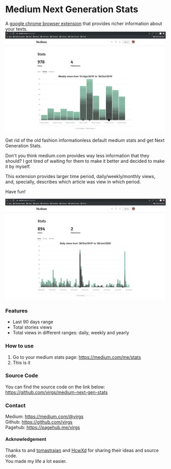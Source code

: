 # Medium Next Generation Stats

A [google chrome browser extension](https://chrome.google.com/webstore/detail/medium-next-generation-st/fhopcbdfcaleefngfpglahlpfhagendo) that provides richer information about your texts.  
![weeklyScreenshot](images/medium-next-gen-snapshot-weekly.png)  

Get rid of the old fashion informationless default medium stats and get Next Generation Stats.

Don't you think medium.com provides way less information that they should?
I got tired of waiting for them to make it better and decided to make it by myself.

This extension provides larger time period, daily/weekly/monthly views, and, specially, describes which article was view in which period.

Have fun!

![dailyScreenshot](images/medium-next-gen-snapshot-daily.png)

### Features

-  Last 90 days range
-  Total stories views
-  Total views in different ranges: daily, weekly and yearly

### How to use
1. Go to your medium stats page: https://medium.com/me/stats
1. This is it


### Source Code
You can find the source code on the link below: 
https://github.com/virgs/medium-next-gen-stats

### Contact
Medium: https://medium.com/@virgs  
Github: https://github.com/virgs  
Pagehub: https://pagehub.me/virgs  

#### Acknowledgement
Thanks to and [tomastrajan](https://github.com/tomastrajan/medium-enhanced-stats) and [HcwXd](https://github.com/HcwXd/better-medium-stats) for sharing their ideas and source code.   
You made my life a lot easier.


